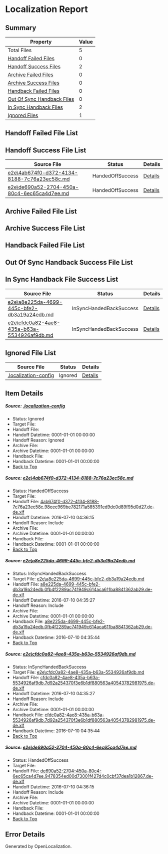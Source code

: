 # <a name='report-top'></a> Localization Report

## Summary
 Property | Value 
 -------- | ----- 
 Total Files | 5
[ Handoff Failed Files ](#handoff-failed-list)| 0
[ Handoff Success Files ](#handoff-success-list)| 2
[ Archive Failed Files ](#archive-failed-list)| 0
[ Archive Success Files ](#archive-success-list)| 0
[ Handback Failed Files ](#handback-failed-list)| 0
[ Out Of Sync Handback Files ](#outofsync-handback-success-list)| 0
[ In Sync Handback Files ](#insync-handback-success-list)| 2
[ Ignored Files ](#ignored-list)| 1

## <a name='handoff-failed-list'></a> Handoff Failed File List

## <a name='handoff-success-list'></a> Handoff Success File List
 Source File | Status | Details 
 ----------- | ------ | ------- 
 [e2e\4ab674f0-d372-4134-8188-7c76a23ec58c.md](https://github.com/OpenLocalizationTestOrg/oltest/blob/9c0de5681e5e69595eecff65122461c05d17b74b/e2e/4ab674f0-d372-4134-8188-7c76a23ec58c.md) | HandedOffSuccess | [Details](#ffbb7c6b45d34e65882d03d84a4679aaa47e079f1)
 [e2e\de690a52-2704-450a-80c4-6ec65ca4d7ee.md](https://github.com/OpenLocalizationTestOrg/oltest/blob/9c0de5681e5e69595eecff65122461c05d17b74b/e2e/de690a52-2704-450a-80c4-6ec65ca4d7ee.md) | HandedOffSuccess | [Details](#013d1ecfafc78e58591921e24f70d30ac1c7028a4)

## <a name='archive-failed-list'></a> Archive Failed File List

## <a name='archive-success-list'></a> Archive Success File List

## <a name='handback-failed-list'></a> Handback Failed File List

## <a name='outofsync-handback-success-list'></a> Out Of Sync Handback Success File List

## <a name='insync-handback-success-list'></a> In Sync Handback File Success List
 Source File | Status | Details 
 ----------- | ------ | ------- 
 [e2e\a8e225da-4699-445c-bfe2-db3a19a24edb.md](https://github.com/OpenLocalizationTestOrg/oltest/blob/97b90c87faec5334cd9a58a2c3215f498ab6001c/e2e/a8e225da-4699-445c-bfe2-db3a19a24edb.md) | InSyncHandedBackSuccess | [Details](#b563815b7f0fdc82838bc826b600a9fbd6b66f0b2)
 [e2e\cfdc0a82-4ae8-435a-b63a-5534926af9db.md](https://github.com/OpenLocalizationTestOrg/oltest/blob/97b90c87faec5334cd9a58a2c3215f498ab6001c/e2e/cfdc0a82-4ae8-435a-b63a-5534926af9db.md) | InSyncHandedBackSuccess | [Details](#cef8b4fe0f2b21523730543a8bc4284066553e803)

## <a name='ignored-list'></a> Ignored File List
 Source File | Status | Details 
 ----------- | ------ | ------- 
 [.localization-config](https://github.com/OpenLocalizationTestOrg/oltest/blob/9c0de5681e5e69595eecff65122461c05d17b74b/.localization-config) | Ignored | [Details](#3d4f252ac210baf56311d7e97dcc2db10974dbd20)

## Item Details
##### <a name='3d4f252ac210baf56311d7e97dcc2db10974dbd20'></a> Source: [.localization-config](https://github.com/OpenLocalizationTestOrg/oltest/blob/9c0de5681e5e69595eecff65122461c05d17b74b/.localization-config)
* Status: Ignored
* Target File: 
* Handoff File: 
* Handoff Datetime: 0001-01-01 00:00:00
* Handoff Reason: Ignored
* Archive File: 
* Archive Datetime: 0001-01-01 00:00:00
* Handback File: 
* Handback Datetime: 0001-01-01 00:00:00
* [Back to Top](#report-top)

##### <a name='ffbb7c6b45d34e65882d03d84a4679aaa47e079f1'></a> Source: [e2e\4ab674f0-d372-4134-8188-7c76a23ec58c.md](https://github.com/OpenLocalizationTestOrg/oltest/blob/9c0de5681e5e69595eecff65122461c05d17b74b/e2e/4ab674f0-d372-4134-8188-7c76a23ec58c.md)
* Status: HandedOffSuccess
* Target File: 
* Handoff File: [4ab674f0-d372-4134-8188-7c76a23ec58c.98eec969be782171a585391ed9dc0d89f95d0d27.de-de.xlf](https://github.com/OpenLocalizationTestOrg/olhandoff-e2e/blob/f74409fa8197e1f4c90d6282498bcd7b9980d29f/ol-handoff/OpenLocalizationTestOrg/oltest-dede-fly/ci/ht/4ab674f0-d372-4134-8188-7c76a23ec58c.98eec969be782171a585391ed9dc0d89f95d0d27.de-de.xlf)
* Handoff Datetime: 2016-07-10 04:36:15
* Handoff Reason: Include
* Archive File: 
* Archive Datetime: 0001-01-01 00:00:00
* Handback File: 
* Handback Datetime: 0001-01-01 00:00:00
* [Back to Top](#report-top)

##### <a name='b563815b7f0fdc82838bc826b600a9fbd6b66f0b2'></a> Source: [e2e\a8e225da-4699-445c-bfe2-db3a19a24edb.md](https://github.com/OpenLocalizationTestOrg/oltest/blob/97b90c87faec5334cd9a58a2c3215f498ab6001c/e2e/a8e225da-4699-445c-bfe2-db3a19a24edb.md)
* Status: InSyncHandedBackSuccess
* Target File: [e2e\a8e225da-4699-445c-bfe2-db3a19a24edb.md](https://github.com/OpenLocalizationTestOrg/oltest-dede-fly/blob/bac3a496fd9065dde542c6932d6c036aa1d39101/e2e/a8e225da-4699-445c-bfe2-db3a19a24edb.md)
* Handoff File: [a8e225da-4699-445c-bfe2-db3a19a24edb.0fb4f2289ac741949c614aca611ba8841362ab29.de-de.xlf](https://github.com/OpenLocalizationTestOrg/olhandoff-e2e/blob/90e679dd33d182b08332155ef9de6fe142bbfdf0/ol-handoff/OpenLocalizationTestOrg/oltest-dede-fly/ci/high/a8e225da-4699-445c-bfe2-db3a19a24edb.0fb4f2289ac741949c614aca611ba8841362ab29.de-de.xlf)
* Handoff Datetime: 2016-07-10 04:35:27
* Handoff Reason: Include
* Archive File: 
* Archive Datetime: 0001-01-01 00:00:00
* Handback File: [a8e225da-4699-445c-bfe2-db3a19a24edb.0fb4f2289ac741949c614aca611ba8841362ab29.de-de.xlf](https://github.com/OpenLocalizationTestOrg/olhandback-e2e/blob/7ee8acef0e60b864a493531b2fcfc9aa3aacdf9d/ol-handback/OpenLocalizationTestOrg/oltest-dede-fly/ci/high/a8e225da-4699-445c-bfe2-db3a19a24edb.0fb4f2289ac741949c614aca611ba8841362ab29.de-de.xlf)
* Handback Datetime: 2016-07-10 04:35:44
* [Back to Top](#report-top)

##### <a name='cef8b4fe0f2b21523730543a8bc4284066553e803'></a> Source: [e2e\cfdc0a82-4ae8-435a-b63a-5534926af9db.md](https://github.com/OpenLocalizationTestOrg/oltest/blob/97b90c87faec5334cd9a58a2c3215f498ab6001c/e2e/cfdc0a82-4ae8-435a-b63a-5534926af9db.md)
* Status: InSyncHandedBackSuccess
* Target File: [e2e\cfdc0a82-4ae8-435a-b63a-5534926af9db.md](https://github.com/OpenLocalizationTestOrg/oltest-dede-fly/blob/bac3a496fd9065dde542c6932d6c036aa1d39101/e2e/cfdc0a82-4ae8-435a-b63a-5534926af9db.md)
* Handoff File: [cfdc0a82-4ae8-435a-b63a-5534926af9db.7d92a254370f3e6b1df880563a40543782981975.de-de.xlf](https://github.com/OpenLocalizationTestOrg/olhandoff-e2e/blob/90e679dd33d182b08332155ef9de6fe142bbfdf0/ol-handoff/OpenLocalizationTestOrg/oltest-dede-fly/ci/high/cfdc0a82-4ae8-435a-b63a-5534926af9db.7d92a254370f3e6b1df880563a40543782981975.de-de.xlf)
* Handoff Datetime: 2016-07-10 04:35:27
* Handoff Reason: Include
* Archive File: 
* Archive Datetime: 0001-01-01 00:00:00
* Handback File: [cfdc0a82-4ae8-435a-b63a-5534926af9db.7d92a254370f3e6b1df880563a40543782981975.de-de.xlf](https://github.com/OpenLocalizationTestOrg/olhandback-e2e/blob/7ee8acef0e60b864a493531b2fcfc9aa3aacdf9d/ol-handback/OpenLocalizationTestOrg/oltest-dede-fly/ci/high/cfdc0a82-4ae8-435a-b63a-5534926af9db.7d92a254370f3e6b1df880563a40543782981975.de-de.xlf)
* Handback Datetime: 2016-07-10 04:35:44
* [Back to Top](#report-top)

##### <a name='013d1ecfafc78e58591921e24f70d30ac1c7028a4'></a> Source: [e2e\de690a52-2704-450a-80c4-6ec65ca4d7ee.md](https://github.com/OpenLocalizationTestOrg/oltest/blob/9c0de5681e5e69595eecff65122461c05d17b74b/e2e/de690a52-2704-450a-80c4-6ec65ca4d7ee.md)
* Status: HandedOffSuccess
* Target File: 
* Handoff File: [de690a52-2704-450a-80c4-6ec65ca4d7ee.9478354ed00d73001f427d4c0cbf37dea1b12867.de-de.xlf](https://github.com/OpenLocalizationTestOrg/olhandoff-e2e/blob/f74409fa8197e1f4c90d6282498bcd7b9980d29f/ol-handoff/OpenLocalizationTestOrg/oltest-dede-fly/ci/ht/de690a52-2704-450a-80c4-6ec65ca4d7ee.9478354ed00d73001f427d4c0cbf37dea1b12867.de-de.xlf)
* Handoff Datetime: 2016-07-10 04:36:15
* Handoff Reason: Include
* Archive File: 
* Archive Datetime: 0001-01-01 00:00:00
* Handback File: 
* Handback Datetime: 0001-01-01 00:00:00
* [Back to Top](#report-top)


## Error Details

Generated by OpenLocalization.
